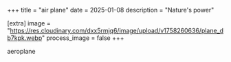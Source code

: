 +++
title = "air plane"
date = 2025-01-08
description = "Nature's power"

[extra]
image = "https://res.cloudinary.com/dxx5rmjq6/image/upload/v1758260636/plane_db7kpk.webp"
process_image = false
+++

aeroplane
